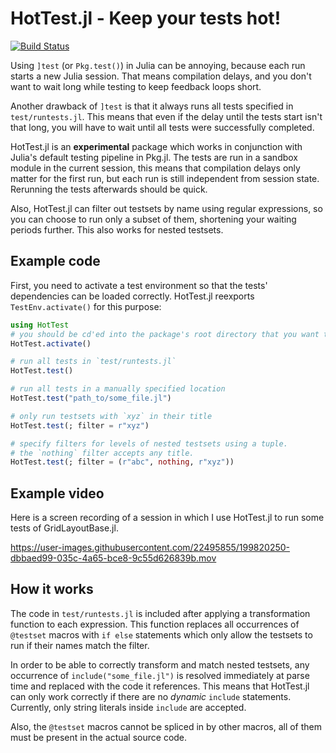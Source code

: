 # HotTest.jl - Keep your tests hot!

[![Build Status](https://github.com/jkrumbiegel/HotTest.jl/actions/workflows/CI.yml/badge.svg?branch=main)](https://github.com/jkrumbiegel/HotTest.jl/actions/workflows/CI.yml?query=branch%3Amain)

Using `]test` (or `Pkg.test()`) in Julia can be annoying, because each run starts a new Julia session.
That means compilation delays, and you don't want to wait long while testing to keep feedback loops short.

Another drawback of `]test` is that it always runs all tests specified in `test/runtests.jl`.
This means that even if the delay until the tests start isn't that long, you will have to wait until all tests were successfully completed.

HotTest.jl is an **experimental** package which works in conjunction with Julia's default testing pipeline in Pkg.jl.
The tests are run in a sandbox module in the current session, this means that compilation delays only matter for the first run, but each run is still independent from session state.
Rerunning the tests afterwards should be quick.

Also, HotTest.jl can filter out testsets by name using regular expressions, so you can choose to run only a subset of them, shortening your waiting periods further.
This also works for nested testsets.

## Example code

First, you need to activate a test environment so that the tests' dependencies can be loaded correctly.
HotTest.jl reexports `TestEnv.activate()` for this purpose:

```julia
using HotTest
# you should be cd'ed into the package's root directory that you want to test
HotTest.activate()

# run all tests in `test/runtests.jl`
HotTest.test()

# run all tests in a manually specified location
HotTest.test("path_to/some_file.jl")

# only run testsets with `xyz` in their title
HotTest.test(; filter = r"xyz")

# specify filters for levels of nested testsets using a tuple.
# the `nothing` filter accepts any title.
HotTest.test(; filter = (r"abc", nothing, r"xyz"))
```

## Example video

Here is a screen recording of a session in which I use HotTest.jl to run some tests of GridLayoutBase.jl.

https://user-images.githubusercontent.com/22495855/199820250-dbbaed99-035c-4a65-bce8-9c55d626839b.mov

## How it works

The code in `test/runtests.jl` is included after applying a transformation function to each
expression.
This function replaces all occurrences of `@testset` macros with `if else` statements
which only allow the testsets to run if their names match the filter.

In order to be able to correctly transform and match nested testsets, any occurrence of
`include("some_file.jl")` is resolved immediately at parse time and replaced with the code it references.
This means that HotTest.jl can only work correctly if there are no _dynamic_ `include` statements.
Currently, only string literals inside `include` are accepted.

Also, the `@testset` macros cannot be spliced in by other macros, all of them must be present in the actual source code.
